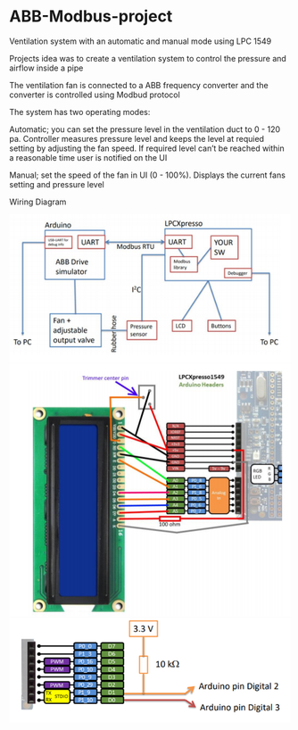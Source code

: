 # ABB-Modbus-project
Ventilation system with an automatic and manual mode using LPC 1549

Projects idea was to create a ventilation system to control the pressure and airflow inside a pipe

The ventilation fan is connected to a ABB frequency converter and the converter is controlled using Modbud protocol

The system has two operating modes:

Automatic; you can set the pressure level in the ventilation duct to  0 - 120 pa.
Controller measures pressure level and keeps the level at requied setting by adjusting the fan speed.
If required level can’t be reached within a reasonable time user is notified on the UI

Manual; set the speed of the fan in UI (0 - 100%). Displays the current fans setting and pressure level

Wiring Diagram

![alt text](WiringDiagram.PNG)
![alt text](Pins.png)
![alt text](DigitalPin.png)
